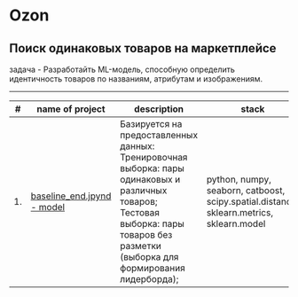# Ozon 
## Поиск одинаковых товаров на маркетплейсе 

задача - Разработайть ML-модель, способную определить идентичность товаров по названиям, атрибутам и изображениям.
___
| #| name of project| description| stack| language|
|---|---------------|------------|------|---------|
| 1.| [baseline_end.jpynd - model](https://github.com/MilkaKaplan/Portfolio_DS/blob/4eb3d2bd9ceb9621eb99710fe59380b63258364c/OZON_ML/baseline_end.ipynb)| Базируется на предоставленных данных: Тренировочная выборка: пары одинаковых и различных товаров; Тестовая выборка: пары товаров без разметки (выборка для формирования лидерборда);| python, numpy, seaborn, catboost, scipy.spatial.distance, sklearn.metrics, sklearn.model| Russian, English|
